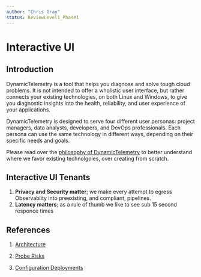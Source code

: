 ```yaml
---
author: "Chris Gray"
status: ReviewLevel1_Phase1
---
```



# Interactive UI

## Introduction

DynamicTelemetry is a tool that helps you diagnose and solve tough cloud problems. It is not intended to offer a wholistic user interface, but rather connects your existing technologies, on both Linux and Windows, to give you diagnostic insights into the health, reliability, and user experience of your applications.

DynamicTelemetry is designed to serve four different user personas: project managers, data analysts, developers, and DevOps professionals. Each persona can use the same technology in different ways, depending on their specific needs and goals.

Please read over the [philosophy of DynamicTelemetry](./Architecture.Overview.document.md) to better understand where we favor existing technolgoies, over creating from scratch.

## Interactive UI Tenants

1. **Privacy and Security matter**;  we make every attempt to egress Observablity into preexisting, and compliant, pipelines.
1. **Latency matters**;  as a rule of thumb we like to see sub 15 second responce times

## References

1. [Architecture](./Architecture.Overview.document.md)

1. [Probe Risks](./PositionPaper.ProbeRiskLevels.document.md)

1. [Configuration Deployments](./PositionPaper.ConfigurationDeployment.document.md)
